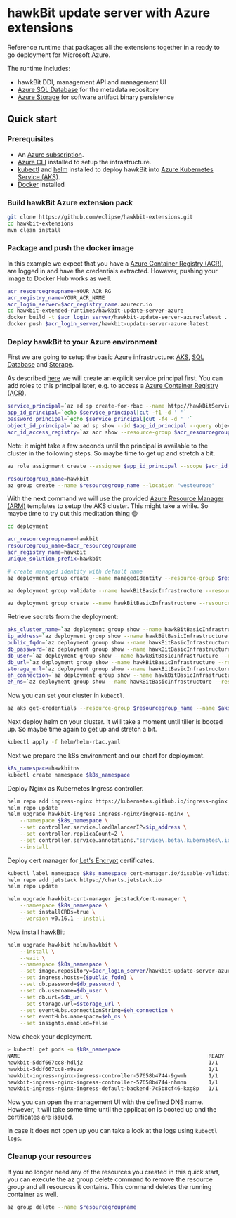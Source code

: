 # hawkBit update server with Azure extensions

Reference runtime that packages all the extensions together in a ready to go deployment for Microsoft Azure.

The runtime includes:

- hawkBit DDI, management API and management UI
- [Azure SQL Database](https://azure.microsoft.com/en-us/services/sql-database/) for the metadata repository
- [Azure Storage](https://azure.microsoft.com/en-us/services/storage/) for software artifact binary persistence

## Quick start

### Prerequisites

- An [Azure subscription](https://azure.microsoft.com/en-us/get-started/).
- [Azure CLI](https://docs.microsoft.com/en-us/cli/azure/install-azure-cli) installed to setup the infrastructure.
- [kubectl](https://kubernetes.io/docs/tasks/tools/install-kubectl/) and [helm](https://helm.sh/docs/using_helm/#installing-helm) installed to deploy hawkBit into [Azure Kubernetes Service (AKS)](https://docs.microsoft.com/en-us/azure/aks/intro-kubernetes).
- [Docker](https://www.docker.com) installed

### Build hawkBit Azure extension pack

```bash
git clone https://github.com/eclipse/hawkbit-extensions.git
cd hawkbit-extensions
mvn clean install
```

### Package and push the docker image

In this example we expect that you have a [Azure Container Registry (ACR)](https://azure.microsoft.com/en-us/services/container-registry/), are logged in and have the credentials extracted. However, pushing your image to Docker Hub works as well.

```bash
acr_resourcegroupname=YOUR_ACR_RG
acr_registry_name=YOUR_ACR_NAME
acr_login_server=$acr_registry_name.azurecr.io
cd hawkbit-extended-runtimes/hawkbit-update-server-azure
docker build -t $acr_login_server/hawkbit-update-server-azure:latest .
docker push $acr_login_server/hawkbit-update-server-azure:latest
```

### Deploy hawkBit to your Azure environment

First we are going to setup the basic Azure infrastructure: [AKS](https://docs.microsoft.com/en-us/azure/aks/intro-kubernetes), [SQL Database](https://azure.microsoft.com/en-us/services/sql-database/) and [Storage](https://azure.microsoft.com/en-us/services/storage/).

As described [here](https://docs.microsoft.com/en-gb/azure/aks/kubernetes-service-principal) we will create an explicit service principal first. You can add roles to this principal later, e.g. to access a [Azure Container Registry (ACR)](https://docs.microsoft.com/en-us/azure/container-registry/container-registry-intro).

```bash
service_principal=`az ad sp create-for-rbac --name http://hawkBitServicePrincipal --skip-assignment --output tsv`
app_id_principal=`echo $service_principal|cut -f1 -d ' '`
password_principal=`echo $service_principal|cut -f4 -d ' '`
object_id_principal=`az ad sp show --id $app_id_principal --query objectId --output tsv`
acr_id_access_registry=`az acr show --resource-group $acr_resourcegroupname --name $acr_registry_name --query "id" --output tsv`
```

Note: it might take a few seconds until the principal is available to the cluster in the following steps. So maybe time to get up and stretch a bit.

```bash
az role assignment create --assignee $app_id_principal --scope $acr_id_access_registry --role Reader

resourcegroup_name=hawkbit
az group create --name $resourcegroup_name --location "westeurope"
```

With the next command we will use the provided [Azure Resource Manager (ARM)](https://docs.microsoft.com/en-us/azure/azure-resource-manager/resource-group-overview) templates to setup the AKS cluster. This might take a while. So maybe time to try out this meditation thing :smile:

```bash
cd deployment

acr_resourcegroupname=hawkbit
resourcegroup_name=$acr_resourcegroupname
acr_registry_name=hawkbit
unique_solution_prefix=hawkbit

# create managed identity with default name
az deployment group create --name managedIdentity --resource-group $resourcegroup_name --template-file arm/managedIdentity.json --parameters identityName=id-hawkBitDemo

az deployment group validate --name hawkBitBasicInfrastructure --resource-group $resourcegroup_name --template-file arm/hawkBitInfrastructureDeployment.json --parameters uniqueSolutionPrefix=$unique_solution_prefix identityName=id-hawkBitDemo

az deployment group create --name hawkBitBasicInfrastructure --resource-group $resourcegroup_name --template-file arm/hawkBitInfrastructureDeployment.json --parameters uniqueSolutionPrefix=$unique_solution_prefix identityName=id-hawkBitDemo
```

Retrieve secrets from the deployment:

```bash
aks_cluster_name=`az deployment group show --name hawkBitBasicInfrastructure --resource-group $resourcegroup_name --query properties.outputs.aksClusterName.value -o tsv`
ip_address=`az deployment group show --name hawkBitBasicInfrastructure --resource-group $resourcegroup_name --query properties.outputs.publicIPAddress.value -o tsv`
public_fqdn=`az deployment group show --name hawkBitBasicInfrastructure --resource-group $resourcegroup_name --query properties.outputs.publicIPFQDN.value -o tsv`
db_password=`az deployment group show --name hawkBitBasicInfrastructure --resource-group $resourcegroup_name --query properties.outputs.dbAdministratorLoginPassword.value -o tsv`
db_user=`az deployment group show --name hawkBitBasicInfrastructure --resource-group $resourcegroup_name --query properties.outputs.dbAdministratorLogin.value -o tsv`
db_url=`az deployment group show --name hawkBitBasicInfrastructure --resource-group $resourcegroup_name --query properties.outputs.dbUri.value -o tsv`
storage_url=`az deployment group show --name hawkBitBasicInfrastructure --resource-group $resourcegroup_name --query properties.outputs.storageConnectionString.value -o tsv`
eh_connection=`az deployment group show --name hawkBitBasicInfrastructure --resource-group $resourcegroup_name --query properties.outputs.ehNamespaceConnectionString.value -o tsv`
eh_ns=`az deployment group show --name hawkBitBasicInfrastructure --resource-group $resourcegroup_name --query properties.outputs.ehNamespaceName.value -o tsv`
```

Now you can set your cluster in `kubectl`.

```bash
az aks get-credentials --resource-group $resourcegroup_name --name $aks_cluster_name
```

Next deploy helm on your cluster. It will take a moment until tiller is booted up. So maybe time again to get up and stretch a bit.

```bash
kubectl apply -f helm/helm-rbac.yaml
```

Next we prepare the k8s environment and our chart for deployment.

```bash
k8s_namespace=hawkbitns
kubectl create namespace $k8s_namespace
```

Deploy Nginx as Kubernetes Ingress controller.

```bash
helm repo add ingress-nginx https://kubernetes.github.io/ingress-nginx
helm repo update
helm upgrade hawkbit-ingress ingress-nginx/ingress-nginx \
    --namespace $k8s_namespace \
    --set controller.service.loadBalancerIP=$ip_address \
    --set controller.replicaCount=2 \
    --set controller.service.annotations."service\.beta\.kubernetes\.io/azure-load-balancer-resource-group"=$resourcegroup_name \
    --install
```

Deploy cert manager for [Let's Encrypt](https://letsencrypt.org) certificates.

```bash
kubectl label namespace $k8s_namespace cert-manager.io/disable-validation=true
helm repo add jetstack https://charts.jetstack.io
helm repo update

helm upgrade hawkbit-cert-manager jetstack/cert-manager \
    --namespace $k8s_namespace \
    --set installCRDs=true \
    --version v0.16.1 --install
```

Now install hawkBit:

```bash
helm upgrade hawkbit helm/hawkbit \
    --install \
    --wait \
    --namespace $k8s_namespace \
    --set image.repository=$acr_login_server/hawkbit-update-server-azure \
    --set ingress.hosts={$public_fqdn} \
    --set db.password=$db_password \
    --set db.username=$db_user \
    --set db.url=$db_url \
    --set storage.url=$storage_url \
    --set eventHubs.connectionString=$eh_connection \
    --set eventHubs.namespace=$eh_ns \
    --set insights.enabled=false
```

Now check your deployment.

```bash
> kubectl get pods -n $k8s_namespace
NAME                                                            READY   STATUS    RESTARTS   AGE
hawkbit-5ddf667cc8-hdlj2                                        1/1     Running   0          62s
hawkbit-5ddf667cc8-m9szw                                        1/1     Running   0          62s
hawkbit-ingress-nginx-ingress-controller-57658b4744-9gwmh       1/1     Running   0          46m
hawkbit-ingress-nginx-ingress-controller-57658b4744-nhmnn       1/1     Running   0          46m
hawkbit-ingress-nginx-ingress-default-backend-7c5b8cf46-kxg8p   1/1     Running   0          46m
```

Now you can open the management UI with the defined DNS name. However, it will take some time until the application is booted up and the certificates are issued.

In case it does not open up you can take a look at the logs using `kubectl logs`.

### Cleanup your resources

If you no longer need any of the resources you created in this quick start, you can execute the az group delete command to remove the resource group and all resources it contains. This command deletes the running container as well.

```bash
az group delete --name $resourcegroupname
```
